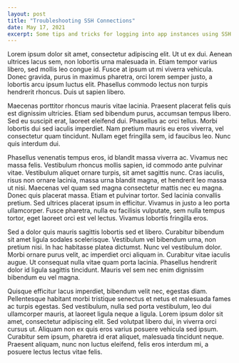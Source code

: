```yaml
---
layout: post
title: "Troubleshooting SSH Connections"
date: May 17, 2021
excerpt: Some tips and tricks for logging into app instances using SSH
---
```


Lorem ipsum dolor sit amet, consectetur adipiscing elit. Ut ut ex dui. Aenean ultrices lacus sem, non lobortis urna malesuada in. Etiam tempor varius libero, sed mollis leo congue id. Fusce at ipsum ut mi viverra vehicula. Donec gravida, purus in maximus pharetra, orci lorem semper justo, a lobortis arcu ipsum luctus elit. Phasellus commodo lectus non turpis hendrerit rhoncus. Duis ut sapien libero.

Maecenas porttitor rhoncus mauris vitae lacinia. Praesent placerat felis quis est dignissim ultricies. Etiam sed bibendum purus, accumsan tempus libero. Sed eu suscipit erat, laoreet eleifend dui. Phasellus ac orci tellus. Morbi lobortis dui sed iaculis imperdiet. Nam pretium mauris eu eros viverra, vel consectetur quam tincidunt. Nullam eget fringilla sem, id faucibus leo. Nunc quis interdum dui.

Phasellus venenatis tempus eros, id blandit massa viverra ac. Vivamus nec massa felis. Vestibulum rhoncus mollis sapien, id commodo ante pulvinar vitae. Vestibulum aliquet ornare turpis, sit amet sagittis nunc. Cras iaculis, risus non ornare lacinia, massa urna blandit magna, et hendrerit leo massa ut nisi. Maecenas vel quam sed magna consectetur mattis nec eu magna. Donec quis placerat massa. Etiam et pulvinar tortor. Sed lacinia convallis pretium. Sed ultrices placerat ipsum in efficitur. Vivamus in justo a leo porta ullamcorper. Fusce pharetra, nulla eu facilisis vulputate, sem nulla tempus tortor, eget laoreet orci est vel lectus. Vivamus lobortis fringilla eros.

Sed a dolor quis mauris sagittis lobortis sed et libero. Curabitur bibendum sit amet ligula sodales scelerisque. Vestibulum vel bibendum urna, non pretium nisi. In hac habitasse platea dictumst. Nunc vel vestibulum dolor. Morbi ornare purus velit, ac imperdiet orci aliquam in. Curabitur vitae iaculis augue. Ut consequat nulla vitae quam porta lacinia. Phasellus hendrerit dolor id ligula sagittis tincidunt. Mauris vel sem nec enim dignissim bibendum eu vel magna.

Quisque efficitur lacus imperdiet, bibendum velit nec, egestas diam. Pellentesque habitant morbi tristique senectus et netus et malesuada fames ac turpis egestas. Sed vestibulum, nulla sed porta vestibulum, leo dui ullamcorper mauris, at laoreet ligula neque a ligula. Lorem ipsum dolor sit amet, consectetur adipiscing elit. Sed volutpat libero dui, in viverra orci cursus ut. Aliquam non ex quis eros varius posuere vehicula sed ipsum. Curabitur sem ipsum, pharetra id erat aliquet, malesuada tincidunt neque. Praesent aliquam, nunc non luctus eleifend, felis eros interdum mi, a posuere lectus lectus vitae felis.
